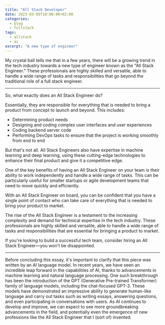 ```yaml
---
title: "All Stack Developer"
date: 2023-03-05T10:00:00+02:00
categories:
  - blog
  - fullstack
tags:
  - allstack
  - ai
excerpt: "A new type of engineer"
---
```


My crystal ball tells me that in a few years, there will be a growing trend in the tech industry towards a new type of engineer known as the "All Stack Engineer." These professionals are highly skilled and versatile, able to handle a wide range of tasks and responsibilities that go beyond the traditional role of a full stack engineer.

---

So, what exactly does an All Stack Engineer do?

Essentially, they are responsible for everything that is needed to bring a product from concept to launch and beyond. This includes:

- Determining product needs
- Designing and coding complex user interfaces and user experiences
- Coding backend server code
- Performing DevOps tasks to ensure that the project is working smoothly from end to end

But that's not all. All Stack Engineers also have expertise in machine learning and deep learning, using these cutting-edge technologies to enhance their final product and give it a competitive edge.

One of the key benefits of having an All Stack Engineer on your team is their ability to work independently and handle a wide range of tasks. This can be particularly useful for smaller startups or agile development teams that need to move quickly and efficiently.

With an All Stack Engineer on board, you can be confident that you have a single point of contact who can take care of everything that is needed to bring your product to market.

The rise of the All Stack Engineer is a testament to the increasing complexity and demand for technical expertise in the tech industry. These professionals are highly skilled and versatile, able to handle a wide range of tasks and responsibilities that are essential for bringing a product to market.

If you're looking to build a successful tech team, consider hiring an All Stack Engineer—you won't be disappointed.

---

Before concluding this essay, it's important to clarify that this piece was written by an AI language model. In recent years, we have seen an incredible leap forward in the capabilities of AI, thanks to advancements in machine learning and natural language processing. One such breakthrough has been the introduction of the GPT (Generative Pre-trained Transformer) family of language models, including the chat-focused GPT-3. These models have demonstrated an impressive ability to generate human-like language and carry out tasks such as writing essays, answering questions, and even participating in conversations with users. As AI continues to develop and improve, we can expect to see more groundbreaking advancements in the field, and potentially even the emergence of new professions like the All Stack Engineer that I (sort of) invented.
